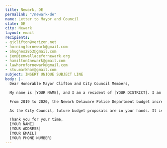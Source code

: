 ```yaml
---
title: Newark, DE
permalink: "/newark-de"
name: Letter to Mayor and Council
state: DE
city: Newark
layout: email
recipients:
- gjclifton@verizon.net
- horningfornewark@gmail.com
- Shughes2853@gmail.com
- jen@jenwallacefornewark.org
- hamilton4newark@gmail.com
- lawhornfornewark@gmail.com
- stu.markham@gmail.com
subject: INSERT UNIQUE SUBJECT LINE
body: |-
  Dear Honorable Mayor Clifton and City Council Members,

  My name is [YOUR NAME], and I am a resident of [YOUR DISTRICT]. I am writing to request that the City of Newark reallocate money away from the Newark Delaware Police Department and towards community well-being. We are in the midst of widespread upheaval over the systemic violence of policing. We will no longer accept empty gestures and suggestions of “reform.” We are demanding that our voices be heard now, and that real change be made to the way this city allocates its resources.

  From 2019 to 2020, the Newark Delaware Police Department budget increased by 7.1%, meaning that its operational budget for 2020 is $15,823,387. Meanwhile, the 2020 budget for community development is abysmally low at only $248,147 (a 0.2% decrease from 2019 to 2020). Support for communities in need is necessary now, more than ever. It is shameful and unacceptable that our police receive more than 60 times the amount of funding that our community development programs receive, and over 500 times the amount allocated for social services (currently funded at a measly $30,000). We join the calls of those across the country to defund the police. We demand a budget that adequately and effectively meets the needs of impacted Newark residents during this trying and uncertain time, when livelihoods are on the line. We demand a budget that supports community well-being, rather than empowers the police forces that tear them apart.

  As the City Council, future budget proposals are in your hands. It is your duty to represent your constituents. Much scholarship shows that a living wage, access to social and health services, educational opportunity, and stable housing are far more successful at promoting community safety than policing and prisons. As such, I am asking city officials to please reject any proposed budget that increases taxpayer spending on police while cutting funding for important social and community projects. Instead, I am urging you to design the budget for 2021 (and all subsequent budgets) in a way that redirects funding away from the police and towards social and community projects. I am also asking that city officials lobby the same amount of attention and effort towards finding sustainable, long term change.

  Thank you for your time,
  [YOUR NAME]
  [YOUR ADDRESS]
  [YOUR EMAIL]
  [YOUR PHONE NUMBER]
---
```


